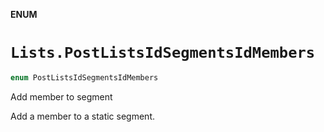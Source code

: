 **ENUM**

# `Lists.PostListsIdSegmentsIdMembers`

```swift
enum PostListsIdSegmentsIdMembers
```

Add member to segment

Add a member to a static segment.
